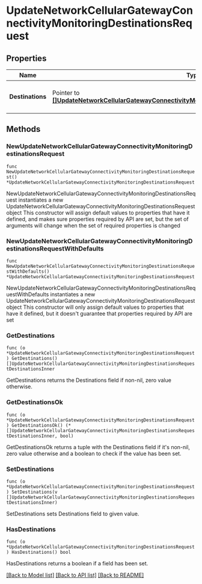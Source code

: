 # UpdateNetworkCellularGatewayConnectivityMonitoringDestinationsRequest

## Properties

Name | Type | Description | Notes
------------ | ------------- | ------------- | -------------
**Destinations** | Pointer to [**[]UpdateNetworkCellularGatewayConnectivityMonitoringDestinationsRequestDestinationsInner**](UpdateNetworkCellularGatewayConnectivityMonitoringDestinationsRequestDestinationsInner.md) | The list of connectivity monitoring destinations | [optional] 

## Methods

### NewUpdateNetworkCellularGatewayConnectivityMonitoringDestinationsRequest

`func NewUpdateNetworkCellularGatewayConnectivityMonitoringDestinationsRequest() *UpdateNetworkCellularGatewayConnectivityMonitoringDestinationsRequest`

NewUpdateNetworkCellularGatewayConnectivityMonitoringDestinationsRequest instantiates a new UpdateNetworkCellularGatewayConnectivityMonitoringDestinationsRequest object
This constructor will assign default values to properties that have it defined,
and makes sure properties required by API are set, but the set of arguments
will change when the set of required properties is changed

### NewUpdateNetworkCellularGatewayConnectivityMonitoringDestinationsRequestWithDefaults

`func NewUpdateNetworkCellularGatewayConnectivityMonitoringDestinationsRequestWithDefaults() *UpdateNetworkCellularGatewayConnectivityMonitoringDestinationsRequest`

NewUpdateNetworkCellularGatewayConnectivityMonitoringDestinationsRequestWithDefaults instantiates a new UpdateNetworkCellularGatewayConnectivityMonitoringDestinationsRequest object
This constructor will only assign default values to properties that have it defined,
but it doesn't guarantee that properties required by API are set

### GetDestinations

`func (o *UpdateNetworkCellularGatewayConnectivityMonitoringDestinationsRequest) GetDestinations() []UpdateNetworkCellularGatewayConnectivityMonitoringDestinationsRequestDestinationsInner`

GetDestinations returns the Destinations field if non-nil, zero value otherwise.

### GetDestinationsOk

`func (o *UpdateNetworkCellularGatewayConnectivityMonitoringDestinationsRequest) GetDestinationsOk() (*[]UpdateNetworkCellularGatewayConnectivityMonitoringDestinationsRequestDestinationsInner, bool)`

GetDestinationsOk returns a tuple with the Destinations field if it's non-nil, zero value otherwise
and a boolean to check if the value has been set.

### SetDestinations

`func (o *UpdateNetworkCellularGatewayConnectivityMonitoringDestinationsRequest) SetDestinations(v []UpdateNetworkCellularGatewayConnectivityMonitoringDestinationsRequestDestinationsInner)`

SetDestinations sets Destinations field to given value.

### HasDestinations

`func (o *UpdateNetworkCellularGatewayConnectivityMonitoringDestinationsRequest) HasDestinations() bool`

HasDestinations returns a boolean if a field has been set.


[[Back to Model list]](../README.md#documentation-for-models) [[Back to API list]](../README.md#documentation-for-api-endpoints) [[Back to README]](../README.md)


